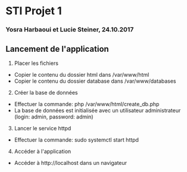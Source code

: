 # STI Projet 1 #
### Yosra Harbaoui et Lucie Steiner, 24.10.2017 ###

## Lancement de l'application ## 

1. Placer les fichiers

- Copier le contenu du dossier html dans /var/www/html
- Copier le contenu du dossier database dans /var/www/databases

2. Créer la base de données

- Effectuer la commande: php /var/www/html/create_db.php 
- La base de données est initialisée avec un utilisateur administrateur (login: admin, password: admin)

3. Lancer le service httpd

- Effectuer la commande: sudo systemctl start httpd

4. Accéder à l'application

- Accéder à http://localhost dans un navigateur
